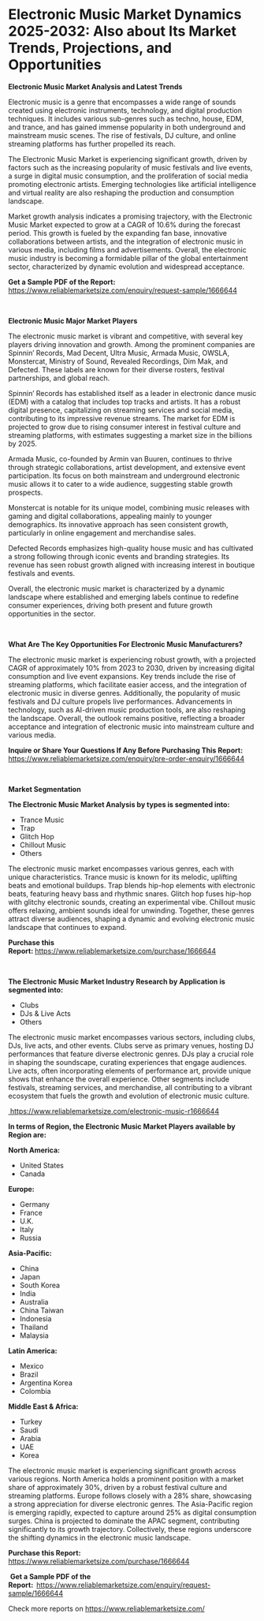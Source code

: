 <p><h1>Electronic Music Market Dynamics 2025-2032: Also about Its Market Trends, Projections, and Opportunities</h1></p><p><strong>Electronic Music Market Analysis and Latest Trends</strong></p>
<p><p>Electronic music is a genre that encompasses a wide range of sounds created using electronic instruments, technology, and digital production techniques. It includes various sub-genres such as techno, house, EDM, and trance, and has gained immense popularity in both underground and mainstream music scenes. The rise of festivals, DJ culture, and online streaming platforms has further propelled its reach.</p><p>The Electronic Music Market is experiencing significant growth, driven by factors such as the increasing popularity of music festivals and live events, a surge in digital music consumption, and the proliferation of social media promoting electronic artists. Emerging technologies like artificial intelligence and virtual reality are also reshaping the production and consumption landscape. </p><p>Market growth analysis indicates a promising trajectory, with the Electronic Music Market expected to grow at a CAGR of 10.6% during the forecast period. This growth is fueled by the expanding fan base, innovative collaborations between artists, and the integration of electronic music in various media, including films and advertisements. Overall, the electronic music industry is becoming a formidable pillar of the global entertainment sector, characterized by dynamic evolution and widespread acceptance.</p></p>
<p><strong>Get a Sample PDF of the Report:&nbsp;</strong> <a href="https://www.reliablemarketsize.com/enquiry/request-sample/1666644?utm_campaign=2809&utm_medium=2&utm_source=Github&utm_content=ia&utm_term=06032025&utm_id=electronic-music">https://www.reliablemarketsize.com/enquiry/request-sample/1666644</a></p>
<p>&nbsp;</p>
<p><strong>Electronic Music Major Market Players</strong></p>
<p><p>The electronic music market is vibrant and competitive, with several key players driving innovation and growth. Among the prominent companies are Spinnin’ Records, Mad Decent, Ultra Music, Armada Music, OWSLA, Monstercat, Ministry of Sound, Revealed Recordings, Dim Mak, and Defected. These labels are known for their diverse rosters, festival partnerships, and global reach.</p><p>Spinnin’ Records has established itself as a leader in electronic dance music (EDM) with a catalog that includes top tracks and artists. It has a robust digital presence, capitalizing on streaming services and social media, contributing to its impressive revenue streams. The market for EDM is projected to grow due to rising consumer interest in festival culture and streaming platforms, with estimates suggesting a market size in the billions by 2025.</p><p>Armada Music, co-founded by Armin van Buuren, continues to thrive through strategic collaborations, artist development, and extensive event participation. Its focus on both mainstream and underground electronic music allows it to cater to a wide audience, suggesting stable growth prospects.</p><p>Monstercat is notable for its unique model, combining music releases with gaming and digital collaborations, appealing mainly to younger demographics. Its innovative approach has seen consistent growth, particularly in online engagement and merchandise sales.</p><p>Defected Records emphasizes high-quality house music and has cultivated a strong following through iconic events and branding strategies. Its revenue has seen robust growth aligned with increasing interest in boutique festivals and events.</p><p>Overall, the electronic music market is characterized by a dynamic landscape where established and emerging labels continue to redefine consumer experiences, driving both present and future growth opportunities in the sector.</p></p>
<p>&nbsp;</p>
<p><strong>What Are The Key Opportunities For Electronic Music Manufacturers?</strong></p>
<p><p>The electronic music market is experiencing robust growth, with a projected CAGR of approximately 10% from 2023 to 2030, driven by increasing digital consumption and live event expansions. Key trends include the rise of streaming platforms, which facilitate easier access, and the integration of electronic music in diverse genres. Additionally, the popularity of music festivals and DJ culture propels live performances. Advancements in technology, such as AI-driven music production tools, are also reshaping the landscape. Overall, the outlook remains positive, reflecting a broader acceptance and integration of electronic music into mainstream culture and various media.</p></p>
<p><strong>Inquire or Share Your Questions If Any Before Purchasing This Report:</strong> <a href="https://www.reliablemarketsize.com/enquiry/pre-order-enquiry/1666644?utm_campaign=2809&utm_medium=2&utm_source=Github&utm_content=ia&utm_term=06032025&utm_id=electronic-music">https://www.reliablemarketsize.com/enquiry/pre-order-enquiry/1666644</a></p>
<p>&nbsp;</p>
<p><strong>Market Segmentation</strong></p>
<p><strong>The Electronic Music Market Analysis by types is segmented into:</strong></p>
<p><ul><li>Trance Music</li><li>Trap</li><li>Glitch Hop</li><li>Chillout Music</li><li>Others</li></ul></p>
<p><p>The electronic music market encompasses various genres, each with unique characteristics. Trance music is known for its melodic, uplifting beats and emotional buildups. Trap blends hip-hop elements with electronic beats, featuring heavy bass and rhythmic snares. Glitch hop fuses hip-hop with glitchy electronic sounds, creating an experimental vibe. Chillout music offers relaxing, ambient sounds ideal for unwinding. Together, these genres attract diverse audiences, shaping a dynamic and evolving electronic music landscape that continues to expand.</p></p>
<p><strong>Purchase this Report:&nbsp;</strong><a href="https://www.reliablemarketsize.com/purchase/1666644?utm_campaign=2809&utm_medium=2&utm_source=Github&utm_content=ia&utm_term=06032025&utm_id=electronic-music">https://www.reliablemarketsize.com/purchase/1666644</a></p>
<p>&nbsp;</p>
<p><strong>The Electronic Music Market Industry Research by Application is segmented into:</strong></p>
<p><ul><li>Clubs</li><li>DJs & Live Acts</li><li>Others</li></ul></p>
<p><p>The electronic music market encompasses various sectors, including clubs, DJs, live acts, and other events. Clubs serve as primary venues, hosting DJ performances that feature diverse electronic genres. DJs play a crucial role in shaping the soundscape, curating experiences that engage audiences. Live acts, often incorporating elements of performance art, provide unique shows that enhance the overall experience. Other segments include festivals, streaming services, and merchandise, all contributing to a vibrant ecosystem that fuels the growth and evolution of electronic music culture.</p></p>
<p><a href="https://www.reliablemarketsize.com/electronic-music-r1666644?utm_campaign=2809&utm_medium=2&utm_source=Github&utm_content=ia&utm_term=06032025&utm_id=electronic-music">&nbsp;https://www.reliablemarketsize.com/electronic-music-r1666644</a></p>
<p><strong>In terms of Region, the Electronic Music Market Players available by Region are:</strong></p>
<p>
    <p> <strong> North America: </strong>
        <ul>
            <li>United States</li>
            <li>Canada</li>
        </ul>
        </p> 
    <p> <strong> Europe: </strong>
        <ul>
            <li>Germany</li>
            <li>France</li>
            <li>U.K.</li>
            <li>Italy</li>
            <li>Russia</li>
        </ul>
        </p> 
    <p> <strong> Asia-Pacific: </strong>
        <ul>
            <li>China</li>
            <li>Japan</li>
            <li>South Korea</li>
            <li>India</li>
            <li>Australia</li>
            <li>China Taiwan</li>
            <li>Indonesia</li>
            <li>Thailand</li>
            <li>Malaysia</li>
        </ul>
        </p> 
    <p> <strong> Latin America: </strong>
        <ul>
            <li>Mexico</li>
            <li>Brazil</li>
            <li>Argentina Korea</li>
            <li>Colombia</li>
        </ul>
        </p> 
    <p> <strong> Middle East & Africa: </strong>
        <ul>
            <li>Turkey</li>
            <li>Saudi</li>
            <li>Arabia</li>
            <li>UAE</li>
            <li>Korea</li>
        </ul>
    </p>
    </p>
<p><p>The electronic music market is experiencing significant growth across various regions. North America holds a prominent position with a market share of approximately 30%, driven by a robust festival culture and streaming platforms. Europe follows closely with a 28% share, showcasing a strong appreciation for diverse electronic genres. The Asia-Pacific region is emerging rapidly, expected to capture around 25% as digital consumption surges. China is projected to dominate the APAC segment, contributing significantly to its growth trajectory. Collectively, these regions underscore the shifting dynamics in the electronic music landscape.</p></p>
<p><strong>Purchase this Report: </strong><a href="https://www.reliablemarketsize.com/purchase/1666644?utm_campaign=2809&utm_medium=2&utm_source=Github&utm_content=ia&utm_term=06032025&utm_id=electronic-music">https://www.reliablemarketsize.com/purchase/1666644</a></p>
<p>&nbsp;<strong>Get a Sample PDF of the Report:&nbsp;&nbsp;</strong><a href="https://www.reliablemarketsize.com/enquiry/request-sample/1666644?utm_campaign=2809&utm_medium=2&utm_source=Github&utm_content=ia&utm_term=06032025&utm_id=electronic-music">https://www.reliablemarketsize.com/enquiry/request-sample/1666644</a></p>
<p><strong></strong></p>
<p>Check more reports on <a href="https://www.reliablemarketsize.com/?utm_campaign=2809&utm_medium=2&utm_source=Github&utm_content=ia&utm_term=06032025&utm_id=electronic-music">https://www.reliablemarketsize.com/</a></p>